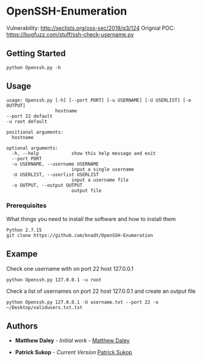 # OpenSSH-Enumeration

Vulnerability: http://seclists.org/oss-sec/2018/q3/124
Orignial POC: https://bugfuzz.com/stuff/ssh-check-username.py


## Getting Started

```
python Openssh.py -h
```
## Usage 
```
usage: Openssh.py [-h] [--port PORT] [-u USERNAME] [-U USERLIST] [-o OUTPUT]
                  hostname
--port 22 default
-u root default

positional arguments:
  hostname

optional arguments:
  -h, --help            show this help message and exit
  --port PORT
  -u USERNAME, --username USERNAME
                        input a single username
  -U USERLIST, --userlist USERLIST
                        input a username file
  -o OUTPUT, --output OUTPUT
                        output file
```


### Prerequisites

What things you need to install the software and how to install them

```
Python 2.7.15
git clone https://github.com/knadt/OpenSSH-Enumeration
```

## Exampe

Check one username with on port 22 host 127.0.0.1
```
python Openssh.py 127.0.0.1 -u root
```
Check a list of usernames on port 22 host 127.0.0.1 and create an output file
```
python Openssh.py 127.0.0.1 -U username.txt --port 22 -o ~/Desktop/validusers.txt.txt
```

## Authors

* **Matthew Daley** - *Initial work* - [Matthew Daley](https://bugfuzz.com/stuff/ssh-check-username.py)

* **Patrick Sukop** - *Current Version* [Patrick Sukop](https://github.com/knadt/)
